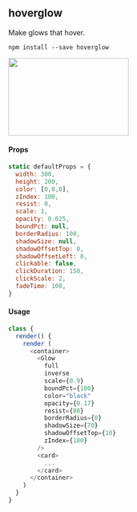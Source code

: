 ## hoverglow

Make glows that hover.

```
npm install --save hoverglow
```
<img src="https://raw.githubusercontent.com/motion/hoverglow/master/demo.gif" width="240" height="155" />

#### Props

```js
static defaultProps = {
  width: 300,
  height: 200,
  color: [0,0,0],
  zIndex: 100,
  resist: 0,
  scale: 1,
  opacity: 0.025,
  boundPct: null,
  borderRadius: 100,
  shadowSize: null,
  shadowOffsetTop: 0,
  shadowOffsetLeft: 0,
  clickable: false,
  clickDuration: 150,
  clickScale: 2,
  fadeTime: 100,
}
```

#### Usage

```js
class {
  render() {
    render (
      <container>
        <Glow
          full
          inverse
          scale={0.9}
          boundPct={100}
          color="black"
          opacity={0.17}
          resist={80}
          borderRadius={0}
          shadowSize={70}
          shadowOffsetTop={10}
          zIndex={100}
        />
        <card>
          ...
        </card>
      </container>
    )
  }
}
```
